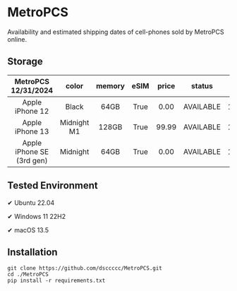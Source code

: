 # MetroPCS
Availability and estimated shipping dates of cell-phones sold by MetroPCS online.
## Storage
|MetroPCS 12/31/2024|color|memory|eSIM|price|status|shipping from|shipping to|
|:--:|:--:|:--:|:--:|:--:|:--:|:--:|:--:|
|Apple iPhone 12|Black|64GB|True|0.00|AVAILABLE|12/30/2024|01/02/2025|
|Apple iPhone 13|Midnight M1|128GB|True|99.99|AVAILABLE|12/30/2024|01/02/2025|
|Apple iPhone SE (3rd gen)|Midnight|64GB|True|0.00|AVAILABLE|12/30/2024|01/02/2025|

## Tested Environment
✔ Ubuntu 22.04

✔ Windows 11 22H2

✔ macOS 13.5
## Installation
```
git clone https://github.com/dsccccc/MetroPCS.git
cd ./MetroPCS
pip install -r requirements.txt
```
